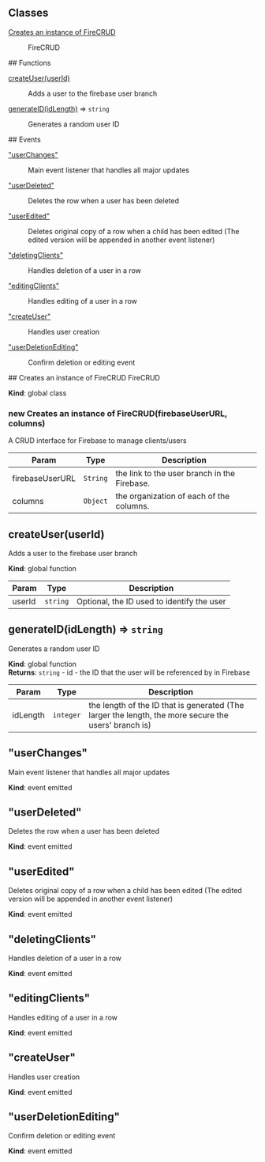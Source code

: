 ## Classes
<dl>
<dt><a href="#Creates an instance of FireCRUD">Creates an instance of FireCRUD</a></dt>
<dd><p>FireCRUD</p>
</dd>
</dl>
## Functions
<dl>
<dt><a href="#createUser">createUser(userId)</a></dt>
<dd><p>Adds a user to the firebase user branch</p>
</dd>
<dt><a href="#generateID">generateID(idLength)</a> ⇒ <code>string</code></dt>
<dd><p>Generates a random user ID</p>
</dd>
</dl>
## Events
<dl>
<dt><a href="#event_userChanges">"userChanges"</a></dt>
<dd><p>Main event listener that handles all major updates</p>
</dd>
<dt><a href="#event_userDeleted">"userDeleted"</a></dt>
<dd><p>Deletes the row when a user has been deleted</p>
</dd>
<dt><a href="#event_userEdited">"userEdited"</a></dt>
<dd><p>Deletes original copy of a row when a child has been edited (The edited version will be appended in another event listener)</p>
</dd>
<dt><a href="#event_deletingClients">"deletingClients"</a></dt>
<dd><p>Handles deletion of a user in a row</p>
</dd>
<dt><a href="#event_editingClients">"editingClients"</a></dt>
<dd><p>Handles editing of a user in a row</p>
</dd>
<dt><a href="#event_createUser">"createUser"</a></dt>
<dd><p>Handles user creation</p>
</dd>
<dt><a href="#event_userDeletionEditing">"userDeletionEditing"</a></dt>
<dd><p>Confirm deletion or editing event</p>
</dd>
</dl>
<a name="Creates an instance of FireCRUD"></a>
## Creates an instance of FireCRUD
FireCRUD

**Kind**: global class  
<a name="new_Creates an instance of FireCRUD_new"></a>
### new Creates an instance of FireCRUD(firebaseUserURL, columns)
A CRUD interface for Firebase to manage clients/users


| Param | Type | Description |
| --- | --- | --- |
| firebaseUserURL | <code>String</code> | the link to the user branch in the Firebase. |
| columns | <code>Object</code> | the organization of each of the columns. |

<a name="createUser"></a>
## createUser(userId)
Adds a user to the firebase user branch

**Kind**: global function  

| Param | Type | Description |
| --- | --- | --- |
| userId | <code>string</code> | Optional, the ID used to identify the user |

<a name="generateID"></a>
## generateID(idLength) ⇒ <code>string</code>
Generates a random user ID

**Kind**: global function  
**Returns**: <code>string</code> - id - the ID that the user will be referenced by in Firebase  

| Param | Type | Description |
| --- | --- | --- |
| idLength | <code>integer</code> | the length of the ID that is generated (The larger the length, the more secure the users' branch is) |

<a name="event_userChanges"></a>
## "userChanges"
Main event listener that handles all major updates

**Kind**: event emitted  
<a name="event_userDeleted"></a>
## "userDeleted"
Deletes the row when a user has been deleted

**Kind**: event emitted  
<a name="event_userEdited"></a>
## "userEdited"
Deletes original copy of a row when a child has been edited (The edited version will be appended in another event listener)

**Kind**: event emitted  
<a name="event_deletingClients"></a>
## "deletingClients"
Handles deletion of a user in a row

**Kind**: event emitted  
<a name="event_editingClients"></a>
## "editingClients"
Handles editing of a user in a row

**Kind**: event emitted  
<a name="event_createUser"></a>
## "createUser"
Handles user creation

**Kind**: event emitted  
<a name="event_userDeletionEditing"></a>
## "userDeletionEditing"
Confirm deletion or editing event

**Kind**: event emitted  
